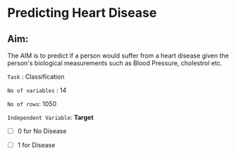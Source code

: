 # Predicting Heart Disease 

## Aim:

The AIM is to predict if a person would suffer from a heart disease given the person's biological measurements such as Blood Pressure, cholestrol etc.

`Task` : Classification

`No of variables` : 14 

`No of rows`: 1050

`Independent Variable`: **Target** 
- [ ] 0 for No Disease

- [ ] 1 for Disease

